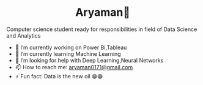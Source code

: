 <h1 align='center'>  Aryaman👋</h1>
 Computer science student ready for responsibilities in field of Data Science and Analytics 

<!--
**aryaman00/aryaman00** is a ✨ _special_ ✨ repository because its `README.md` (this file) appears on your GitHub profile.

Here are some ideas to get you started:
-->
- 🔭 I’m currently working on Power Bi,Tableau
- 🌱 I’m currently learning Machine Learning
- 🤔 I’m looking for help with Deep Learning,Neural Networks
- 📫 How to reach me: <a>aryaman0171@gmail.com</a>
- ⚡ Fun fact: Data is the new oil 😁😁

